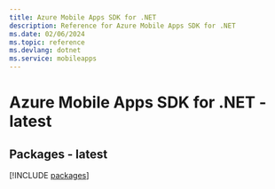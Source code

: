 ```yaml
---
title: Azure Mobile Apps SDK for .NET
description: Reference for Azure Mobile Apps SDK for .NET
ms.date: 02/06/2024
ms.topic: reference
ms.devlang: dotnet
ms.service: mobileapps
---
```

# Azure Mobile Apps SDK for .NET - latest
## Packages - latest
[!INCLUDE [packages](mobile-apps-index.md)]